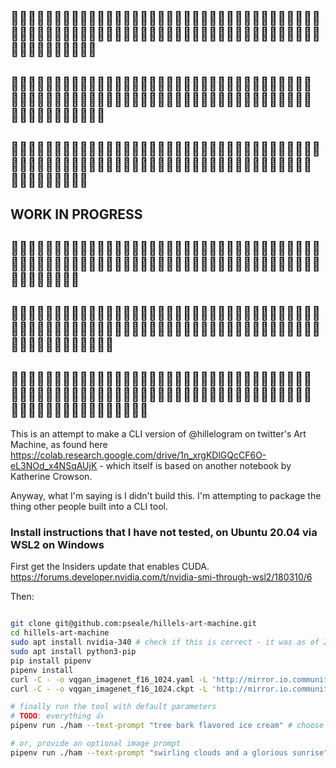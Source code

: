 ﻿
## 👷👩‍🏭👷👷👩‍🏭👨‍🏭👷👩‍🏭👨‍🏭👷👨‍🏭👨‍🏭👷👷👨‍🏭👨‍🏭👨‍🏭👩‍🏭👷👷👷👷👨‍🏭👷👷👨‍🏭👷👨‍🏭👨‍🏭👩‍🏭👨‍🏭👷👩‍🏭👷👨‍🏭👨‍🏭👷👨‍🏭👨‍🏭👩‍🏭👨‍🏭👩‍🏭👨‍🏭👩‍🏭👷👨‍🏭👩‍🏭👩‍🏭👩‍🏭👨‍🏭
## 👷👨‍🏭👨‍🏭👩‍🏭👨‍🏭👷👷👷👩‍🏭👨‍🏭👷👷👷👩‍🏭👩‍🏭👩‍🏭👨‍🏭👩‍🏭👨‍🏭👷👨‍🏭👷👨‍🏭👷👨‍🏭👩‍🏭👩‍🏭👩‍🏭👩‍🏭👨‍🏭👩‍🏭👷👷👨‍🏭👩‍🏭👨‍🏭👨‍🏭👷👷👨‍🏭👩‍🏭👷👷👨‍🏭👷👨‍🏭👨‍🏭👷👨‍🏭👷
## 👨‍🏭👷👷👷👷👨‍🏭👷👩‍🏭👨‍🏭👨‍🏭👨‍🏭👩‍🏭👨‍🏭👩‍🏭👨‍🏭👨‍🏭👨‍🏭👷👨‍🏭👨‍🏭👩‍🏭👨‍🏭👨‍🏭👷👩‍🏭👩‍🏭👷👨‍🏭👷👷👷👩‍🏭👷👩‍🏭👷👷👨‍🏭👷👷👨‍🏭👷👨‍🏭👷👷👩‍🏭👩‍🏭👷👩‍🏭👨‍🏭👩‍🏭
## WORK IN PROGRESS
## 👩‍🏭👷👷👨‍🏭👷👩‍🏭👩‍🏭👷👩‍🏭👷👩‍🏭👨‍🏭👩‍🏭👨‍🏭👨‍🏭👩‍🏭👷👩‍🏭👩‍🏭👩‍🏭👷👷👩‍🏭👩‍🏭👷👷👩‍🏭👷👨‍🏭👩‍🏭👷👨‍🏭👨‍🏭👷👨‍🏭👨‍🏭👩‍🏭👷👩‍🏭👷👷👩‍🏭👨‍🏭👷👷👷👩‍🏭👷👨‍🏭👨‍🏭
## 👨‍🏭👷👷👩‍🏭👨‍🏭👨‍🏭👨‍🏭👷👨‍🏭👷👨‍🏭👨‍🏭👨‍🏭👷👩‍🏭👨‍🏭👷👨‍🏭👷👷👨‍🏭👨‍🏭👩‍🏭👨‍🏭👩‍🏭👨‍🏭👨‍🏭👩‍🏭👩‍🏭👩‍🏭👨‍🏭👨‍🏭👷👷👷👨‍🏭👨‍🏭👷👩‍🏭👩‍🏭👩‍🏭👩‍🏭👨‍🏭👷👷👨‍🏭👷👩‍🏭👩‍🏭👷
## 👷👨‍🏭👩‍🏭👷👷👩‍🏭👩‍🏭👨‍🏭👨‍🏭👩‍🏭👩‍🏭👷👷👩‍🏭👷👷👨‍🏭👨‍🏭👨‍🏭👩‍🏭👷👷👩‍🏭👨‍🏭👷👨‍🏭👨‍🏭👩‍🏭👨‍🏭👩‍🏭👷👨‍🏭👨‍🏭👩‍🏭👨‍🏭👷👨‍🏭👩‍🏭👩‍🏭👨‍🏭👩‍🏭👩‍🏭👨‍🏭👩‍🏭👩‍🏭👩‍🏭👷👷👨‍🏭👨‍🏭

This is an attempt to make a CLI version of @hillelogram on twitter's Art Machine, as found here https://colab.research.google.com/drive/1n_xrgKDlGQcCF6O-eL3NOd_x4NSqAUjK - which itself is based on another notebook by Katherine Crowson.

Anyway, what I'm saying is I didn't build this. I'm attempting to package the thing other people built into a CLI tool.

### Install instructions that I have not tested, on Ubuntu 20.04 via WSL2 on Windows

First get the Insiders update that enables CUDA. https://forums.developer.nvidia.com/t/nvidia-smi-through-wsl2/180310/6

Then:

``` bash

git clone git@github.com:pseale/hillels-art-machine.git
cd hillels-art-machine
sudo apt install nvidia-340 # check if this is correct - it was as of 2021-08-16
sudo apt install python3-pip
pip install pipenv
pipenv install
curl -C - -o vqgan_imagenet_f16_1024.yaml -L 'http://mirror.io.community/blob/vqgan/vqgan_imagenet_f16_1024.yaml'
curl -C - -o vqgan_imagenet_f16_1024.ckpt -L 'http://mirror.io.community/blob/vqgan/vqgan_imagenet_f16_1024.ckpt'

# finally run the tool with default parameters
# TODO: everything 👍
pipenv run ./ham --text-prompt "tree bark flavored ice cream" # choose better words

# or, provide an optional image prompt
pipenv run ./ham --text-prompt "swirling clouds and a glorious sunrise" --image-prompt 'https://pbs.twimg.com/media/E8DTA6MXEAIHVE_?format=jpg&name=4096x4096'
```